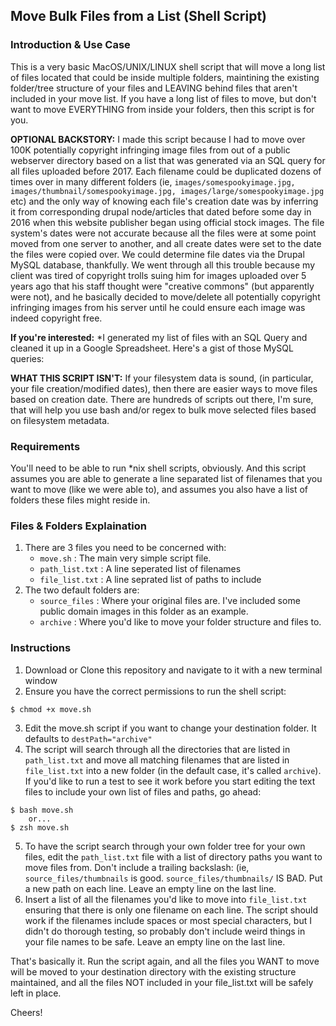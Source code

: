 ## Move Bulk Files from a List (Shell Script)

### Introduction & Use Case
This is a very basic MacOS/UNIX/LINUX shell script that will move a long list of files located that could be inside multiple folders, maintining the existing folder/tree structure of your files and LEAVING behind files that aren't included in your move list. If you have a long list of files to move, but don't want to move EVERYTHING from inside your folders, then this script is for you.

**OPTIONAL BACKSTORY:** I made this script because I had to move over 100K potentially copyright infringing image files from out of a public webserver directory based on a list that was generated via an SQL query for all files uploaded before 2017. Each filename could be duplicated dozens of times over in many different folders (ie, `images/somespookyimage.jpg, images/thumbnail/somespookyimage.jpg, images/large/somespookyimage.jpg` etc) and the only way of knowing each file's creation date was by inferring it from corresponding drupal node/articles that dated before some day in 2016 when this website publisher began using official stock images. The file system's dates were not accurate because all the files were at some point moved from one server to another, and all create dates were set to the date the files were copied over. We could determine file dates via the Drupal MySQL database, thankfully. We went through all this trouble because my client was tired of copyright trolls suing him for images uploaded over 5 years ago that his staff thought were "creative commons" (but apparently were not), and he basically decided to move/delete all potentially copyright infringing images from his server until he could ensure each image was indeed copyright free.

**If you're interested:** *I generated my list of files with an SQL Query and cleaned it up in a Google Spreadsheet. Here's a gist of those MySQL queries:
<script src="https://gist.github.com/Doomd/ce238a10661b17965357c600c3e0c765.js"></script>

**WHAT THIS SCRIPT ISN'T:** If your filesystem data is sound, (in particular, your file creation/modified dates), then there are easier ways to move files based on creation date. There are hundreds of scripts out there, I'm sure, that will help you use bash and/or regex to bulk move selected files based on filesystem metadata.

### Requirements
You'll need to be able to run *nix shell scripts, obviously. And this script assumes you are able to generate a line separated list of filenames that you want to move (like we were able to), and assumes you also have a list of folders these files might reside in.

### Files & Folders Explaination
1. There are 3 files you need to be concerned with:
   - `move.sh` : The main very simple script file.
   - `path_list.txt` : A line seperated list of filenames
   - `file_list.txt` : A line seprated list of paths to include
1. The two default folders are:
   - `source_files` : Where your original files are. I've included some public domain images in this folder as an example.
   - `archive` : Where you'd like to move your folder structure and files to.

### Instructions
1. Download or Clone this repository and navigate to it with a new terminal window
2. Ensure you have the correct permissions to run the shell script:
```
$ chmod +x move.sh
```
3. Edit the move.sh script if you want to change your destination folder. It defaults to `destPath="archive"`
4. The script will search through all the directories that are listed in `path_list.txt` and move all matching filenames that are listed in `file_list.txt` into a new folder (in the default case, it's called `archive`). If you'd like to run a test to see it work before you start editing the text files to include your own list of files and paths, go ahead:
```
$ bash move.sh
    or...
$ zsh move.sh
```
5. To have the script search through your own folder tree for your own files, edit the `path_list.txt` file with a list of directory paths you want to move files from. Don't include a trailing backslash:
(ie, `source_files/thumbnails` is good.
`source_files/thumbnails/` IS BAD.
Put a new path on each line. Leave an empty line on the last line.
6. Insert a list of all the filenames you'd like to move into `file_list.txt` ensuring that there is only one filename on each line. The script should work if the filenames include spaces or most special characters, but I didn't do thorough testing, so probably don't include weird things in your file names to be safe. Leave an empty line on the last line.

That's basically it. Run the script again, and all the files you WANT to move will be moved to your destination directory with the existing structure maintained, and all the files NOT included in your file_list.txt will be safely left in place.

Cheers!